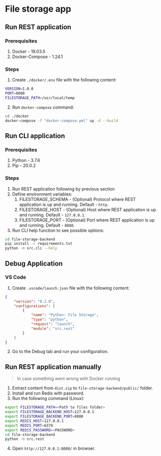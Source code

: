 # File storage app
## Run REST application
### Prerequisites
1. Docker - 19.03.5
2. Docker-Compose - 1.24.1
### Steps
1. Create `./docker/.env` file with the following content:
```bash
VERSION=1.0.0
PORT=8080
FILESTORAGE_PATH=/usr/local/temp
```
2. Run `docker-compose` command:
```bash
cd ./docker
docker-compose -f "docker-compose.yml" up -d --build
```
## Run CLI application
### Prerequisites
1. Python - 3.7.6
2. Pip - 20.0.2
### Steps
1. Run REST application following by previous section
2. Define environment variables:
    1. FILESTORAGE_SCHEMA - (Optional) Protocol where REST application is up and running. Default - `http`.
    2. FILESTORAGE_HOST - (Optional) Host where REST application is up and running. Default - `127.0.0.1`.
    3. FILESTORAGE_PORT - (Optional) Port where REST application is up and running. Default - `8080`.
3. Run CLI help function to see possible options:
```bash
cd file-storage-backend
pip install -r requirements.txt
python -m src.cli --help
```
## Debug Application
### VS Code
1. Create `.vscode/launch.json` file with the following content:
```json
{
    "version": "0.2.0",
    "configurations": [
        {
            "name": "Python: File Storage",
            "type": "python",
            "request": "launch",
            "module": "src.rest"
        }
    ]
}
```
2. Go to the Debug tab and run your configuration.
## Run REST application manually
> In case something went wrong with Docker running
1. Extract content from `dist.zip` to `file-storage-backend/public/` folder.
2. Install and run Redis with password.
3. Run the following command (Linux):
```bash
export FILESTORAGE_PATH=<Path to files folder>
export FILESTORAGE_BACKEND_HOST=127.0.0.1
export FILESTORAGE_BACKEND_PORT=8080
export REDIS_HOST=127.0.0.1
export REDIS_PORT=6379
export REDIS_PASSWORD=<PASSWORD>
cd file-storage-backend
python -m src.rest
```
4. Open `http://127.0.0.1:8080/` in browser.